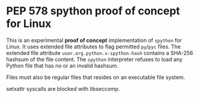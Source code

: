 # PEP 578 spython proof of concept for Linux

This is an experimental **proof of concept** implementation of
``spython`` for Linux. It uses extended file attributes to flag
permitted ``py``/``pyc`` files. The extended file attribute
``user.org.python.x-spython-hash`` contains a SHA-256 hashsum of the
file content. The ``spython`` interpreter refuses to load any Python
file that has no or an invalid hashsum.

Files must also be regular files that resides on an executable file system.

setxattr syscalls are blocked with libseccomp.
